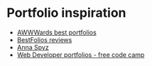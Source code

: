 # Portfolio inspiration

- [AWWWards best portfolios](https://www.awwwards.com/websites/portfolio/)
- [BestFolios reviews](https://www.bestfolios.com/home)
- [Anna Spyz](http://annaspysz.com/)
- [Web Developer portfolios - free code camp](https://medium.freecodecamp.org/15-web-developer-portfolios-to-inspire-you-137fb1743cae)